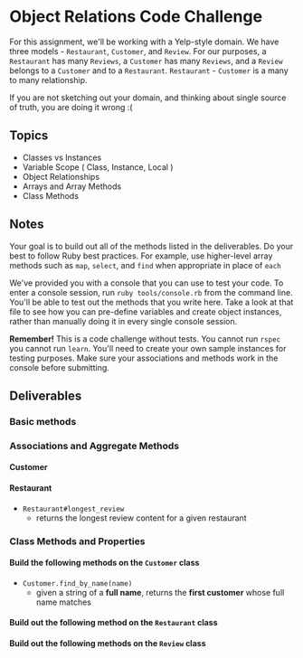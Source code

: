 # Object Relations Code Challenge

For this assignment, we'll be working with a Yelp-style domain. We have three models - `Restaurant`, `Customer`, and `Review`.
For our purposes, a `Restaurant` has many `Reviews`, a `Customer` has many `Reviews`, and a `Review` belongs to a `Customer` and to a `Restaurant`.
`Restaurant` - `Customer` is a many to many relationship.

If you are not sketching out your domain, and thinking about single source of truth,
you are doing it wrong :(

## Topics

- Classes vs Instances
- Variable Scope ( Class, Instance, Local )
- Object Relationships
- Arrays and Array Methods
- Class Methods

## Notes

Your goal is to build out all of the methods listed in the deliverables. Do your best to follow Ruby best practices. For example, use higher-level array methods such as `map`, `select`, and `find` when appropriate in place of `each`

We've provided you with a console that you can use to test your code. To enter a console session, run `ruby tools/console.rb` from the command line. You'll be able to test out the methods that you write here. Take a look at that file to see how you can pre-define variables and create object instances, rather than manually doing it in every single console session.

**Remember!** This is a code challenge without tests. You cannot run `rspec` you cannot run `learn`. You'll need to create your own sample instances for testing purposes. Make sure your associations and methods work in the console before submitting.

## Deliverables

### Basic methods

<!-- - `Customer.all`
  - should return **all** of the customer instances
- `Restaurant.all`
  - returns an array of all restaurants
- `Review.all`
  - returns all of the reviews -->
  
### Associations and Aggregate Methods

#### Customer

<!-- - `Customer#add_review(restaurant, content, rating)`
  - given a **restaurant object**, some review content (as a string), and a star rating (as an integer), creates a new review and associates it with that customer and restaurant. -->
<!-- - `Customer#num_reviews`
  - Returns the total number of reviews that a customer has authored -->
<!-- - `Customer#restaurants`
  - Returns a **unique** array of all restaurants a customer has reviewed -->

#### Restaurant

<!-- - `Restaurant#customers`
  - Returns a **unique** list of all customers who have reviewed a particular restaurant. -->
<!-- - `Restaurant#reviews`
  - returns an array of all reviews for that restaurant -->
<!-- - `Restaurant#average_star_rating`
  - returns the average star rating for a restaurant based on its reviews -->
- `Restaurant#longest_review`
  - returns the longest review content for a given restaurant

### Class Methods and Properties

#### Build the following methods on the `Customer` class

- `Customer.find_by_name(name)`
  - given a string of a **full name**, returns the **first customer** whose full name matches
<!-- - `Customer.find_all_by_first_name(name)`
  - given a string of a first name, returns an **array** containing all customers with that first name -->
<!-- - `Customer.all_names`
  - should return an **array** of all of the customer full names -->

#### Build out the following method on the `Restaurant` class

<!-- - `Restaurant.find_by_name(name)`
  - given a string of restaurant name, returns the first restaurant that matches -->

#### Build out the following methods on the `Review` class

<!-- - `Review#customer`
  - returns the customer object for that given review
  - Once a review is created, I should not be able to change the author
- `Review#restaurant`
  - returns the restaurant object for that given review
  - Once a review is created, I should not be able to change the restaurant
- `Review#rating`
  - returns the star rating for a restaurant. This should be an integer from 1-5
- `Review#content`
  - returns the review content, as a string, for a particular review -->

